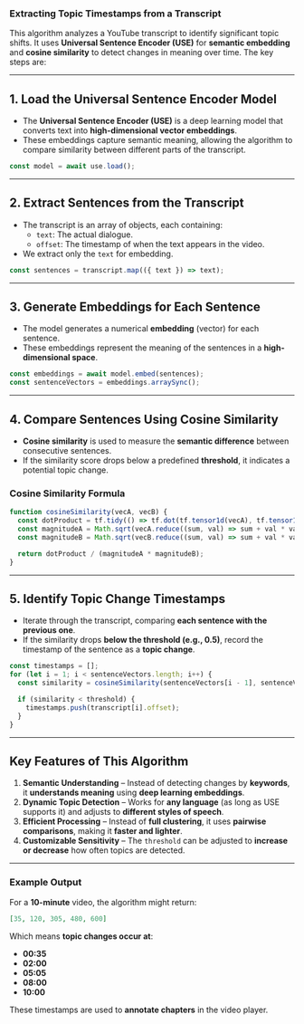 ### **Extracting Topic Timestamps from a Transcript**

This algorithm analyzes a YouTube transcript to identify significant topic shifts. It uses **Universal Sentence Encoder (USE)** for **semantic embedding** and **cosine similarity** to detect changes in meaning over time. The key steps are:

---

## **1. Load the Universal Sentence Encoder Model**
- The **Universal Sentence Encoder (USE)** is a deep learning model that converts text into **high-dimensional vector embeddings**.
- These embeddings capture semantic meaning, allowing the algorithm to compare similarity between different parts of the transcript.

```javascript
const model = await use.load();
```

---

## **2. Extract Sentences from the Transcript**
- The transcript is an array of objects, each containing:
  - `text`: The actual dialogue.
  - `offset`: The timestamp of when the text appears in the video.
- We extract only the `text` for embedding.

```javascript
const sentences = transcript.map(({ text }) => text);
```

---

## **3. Generate Embeddings for Each Sentence**
- The model generates a numerical **embedding** (vector) for each sentence.
- These embeddings represent the meaning of the sentences in a **high-dimensional space**.

```javascript
const embeddings = await model.embed(sentences);
const sentenceVectors = embeddings.arraySync();
```

---

## **4. Compare Sentences Using Cosine Similarity**
- **Cosine similarity** is used to measure the **semantic difference** between consecutive sentences.
- If the similarity score drops below a predefined **threshold**, it indicates a potential topic change.

### **Cosine Similarity Formula**  

```javascript
function cosineSimilarity(vecA, vecB) {
  const dotProduct = tf.tidy(() => tf.dot(tf.tensor1d(vecA), tf.tensor1d(vecB)).dataSync()[0]);
  const magnitudeA = Math.sqrt(vecA.reduce((sum, val) => sum + val * val, 0));
  const magnitudeB = Math.sqrt(vecB.reduce((sum, val) => sum + val * val, 0));

  return dotProduct / (magnitudeA * magnitudeB);
}
```

---

## **5. Identify Topic Change Timestamps**
- Iterate through the transcript, comparing **each sentence with the previous one**.
- If the similarity drops **below the threshold (e.g., 0.5)**, record the timestamp of the sentence as a **topic change**.

```javascript
const timestamps = [];
for (let i = 1; i < sentenceVectors.length; i++) {
  const similarity = cosineSimilarity(sentenceVectors[i - 1], sentenceVectors[i]);

  if (similarity < threshold) {
    timestamps.push(transcript[i].offset);
  }
}
```

---

## **Key Features of This Algorithm**
1. **Semantic Understanding** – Instead of detecting changes by **keywords**, it **understands meaning** using **deep learning embeddings**.
2. **Dynamic Topic Detection** – Works for **any language** (as long as USE supports it) and adjusts to **different styles of speech**.
3. **Efficient Processing** – Instead of **full clustering**, it uses **pairwise comparisons**, making it **faster and lighter**.
4. **Customizable Sensitivity** – The `threshold` can be adjusted to **increase or decrease** how often topics are detected.

---

### **Example Output**
For a **10-minute** video, the algorithm might return:

```json
[35, 120, 305, 480, 600]
```

Which means **topic changes occur at**:
- **00:35**
- **02:00**
- **05:05**
- **08:00**
- **10:00**

These timestamps are used to **annotate chapters** in the video player.
